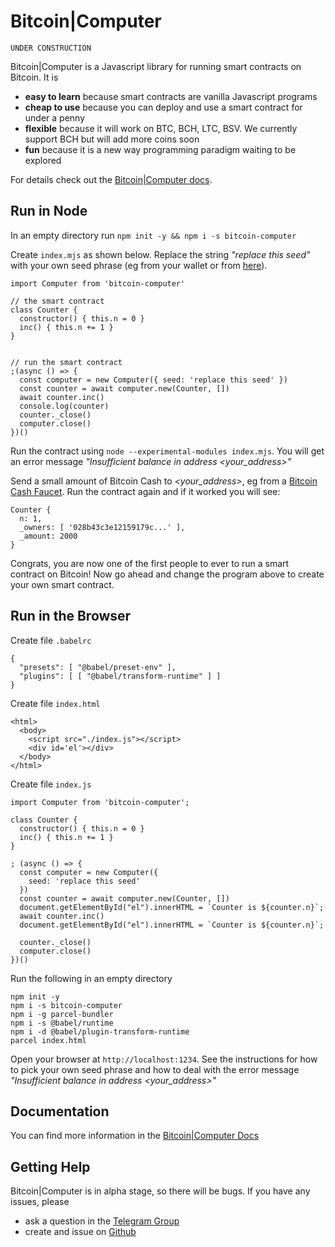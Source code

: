 # Bitcoin|Computer

<code>UNDER CONSTRUCTION</code>

Bitcoin|Computer is a Javascript library for running smart contracts on Bitcoin. It is

* **easy to learn** because smart contracts are vanilla Javascript programs
* **cheap to use** because you can deploy and use a smart contract for under a penny
* **flexible** because it will work on BTC, BCH, LTC, BSV. We currently support BCH but will add more coins soon
* **fun** because it is a new way programming paradigm waiting to be explored

For details check out the [Bitcoin|Computer docs](https://bitcoin-computer.gitbook.io/docs).

## Run in Node

In an empty directory run ``npm init -y && npm i -s bitcoin-computer``

Create ``index.mjs`` as shown below. Replace the string *"replace this seed"* with your own seed phrase (eg from your wallet or from [here](https://iancoleman.io/bip39/)).

```
import Computer from 'bitcoin-computer'

// the smart contract
class Counter {
  constructor() { this.n = 0 }
  inc() { this.n += 1 }
}


// run the smart contract
;(async () => {
  const computer = new Computer({ seed: 'replace this seed' })
  const counter = await computer.new(Counter, [])
  await counter.inc()
  console.log(counter)
  counter._close()
  computer.close()
})()
```

Run the contract using `node --experimental-modules index.mjs`. You will get an error message *"Insufficient balance in address \<your_address\>"*

Send a small amount of Bitcoin Cash to *\<your_address\>*, eg from a [Bitcoin Cash Faucet](https://free.bitcoin.com/). Run the contract again and if it worked you will see:

```
Counter {
  n: 1,
  _owners: [ '028b43c3e12159179c...' ],
  _amount: 2000
}
```

Congrats, you are now one of the first people to ever to run a smart contract on Bitcoin! Now go ahead and change the program above to create your own smart contract.

## Run in the Browser

Create file `.babelrc`

````
{
  "presets": [ "@babel/preset-env" ],
  "plugins": [ [ "@babel/transform-runtime" ] ]
}
````

Create file ``index.html``

```
<html>
  <body>
    <script src="./index.js"></script>
    <div id='el'></div>
  </body>
</html>
```

Create file ``index.js``

```
import Computer from 'bitcoin-computer';

class Counter {
  constructor() { this.n = 0 }
  inc() { this.n += 1 }
}

; (async () => {
  const computer = new Computer({
    seed: 'replace this seed'
  })
  const counter = await computer.new(Counter, [])
  document.getElementById("el").innerHTML = `Counter is ${counter.n}`;
  await counter.inc()
  document.getElementById("el").innerHTML = `Counter is ${counter.n}`;

  counter._close()
  computer.close()
})()
```

Run the following in an empty directory

```
npm init -y
npm i -s bitcoin-computer
npm i -g parcel-bundler
npm i -s @babel/runtime
npm i -d @babel/plugin-transform-runtime
parcel index.html
```

Open your browser at `http://localhost:1234`. See the instructions for how to pick your own seed phrase and how to deal with the error message *"Insufficient balance in address \<your_address\>"*

## Documentation

You can find more information in the [Bitcoin|Computer Docs](https://bitcoin-computer.gitbook.io/docs/)

## Getting Help

Bitcoin|Computer is in alpha stage, so there will be bugs. If you have any issues, please

* ask a question in the [Telegram Group](https://t.me/joinchat/FMrjOUWRuUkNuIt7zJL8tg)
* create and issue on [Github](https://github.com/bitcoin-computer/computer/issues)
